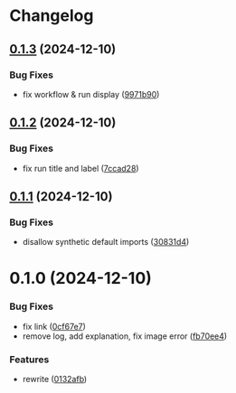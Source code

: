 # Changelog

## [0.1.3](https://github.com/drayeasy/action-lark-notify/compare/v0...v0.1.3) (2024-12-10)


### Bug Fixes

* fix workflow & run display ([9971b90](https://github.com/drayeasy/action-lark-notify/commit/9971b90c50ad8e9d0d531175c0578f410e0028e7))

## [0.1.2](https://github.com/drayeasy/action-lark-notify/compare/v0...v0.1.2) (2024-12-10)


### Bug Fixes

* fix run title and label ([7ccad28](https://github.com/drayeasy/action-lark-notify/commit/7ccad280bfd342eccb2319e08e8b12280d05fac8))

## [0.1.1](https://github.com/drayeasy/action-lark-notify/compare/v0.1.0...v0.1.1) (2024-12-10)


### Bug Fixes

* disallow synthetic default imports ([30831d4](https://github.com/drayeasy/action-lark-notify/commit/30831d403f64c4db7f2e1b533cb164e7c342f6aa))

# 0.1.0 (2024-12-10)


### Bug Fixes

* fix link ([0cf67e7](https://github.com/drayeasy/action-lark-notify/commit/0cf67e7216f11e12d25842d6f12f52d4ce31acde))
* remove log, add explanation, fix image error ([fb70ee4](https://github.com/drayeasy/action-lark-notify/commit/fb70ee48430c5c0c16099a07e961056af182ce7f))


### Features

* rewrite ([0132afb](https://github.com/drayeasy/action-lark-notify/commit/0132afb93e65aef5140884397992e9d47cded5a6))
